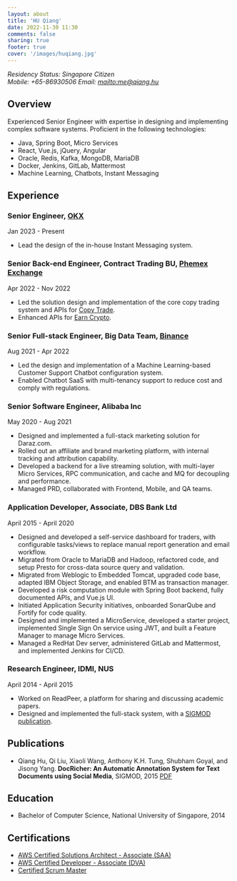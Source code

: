```yaml
---
layout: about
title: 'HU Qiang'
date: 2022-11-30 11:30
comments: false
sharing: true
footer: true
cover: '/images/huqiang.jpg'
---
```

_Residency Status: Singapore Citizen_  
_Mobile: +65-86930506      Email: <mailto:me@qiang.hu>_ 

## Overview

Experienced Senior Engineer with expertise in designing and implementing complex software systems. Proficient in the following technologies:

- Java, Spring Boot, Micro Services
- React, Vue.js, jQuery, Angular
- Oracle, Redis, Kafka, MongoDB, MariaDB
- Docker, Jenkins, GitLab, Mattermost
- Machine Learning, Chatbots, Instant Messaging

## Experience

### Senior Engineer, [OKX](https://okx.com/)

Jan 2023 - Present

- Lead the design of the in-house Instant Messaging system.

### Senior Back-end Engineer, Contract Trading BU, [Phemex Exchange](https://phemex.com/)

Apr 2022 - Nov 2022

- Led the solution design and implementation of the core copy trading system and APIs for [Copy Trade](https://phemex.com/copy-trading/list).
- Enhanced APIs for [Earn Crypto](https://phemex.com/earn-crypto).

### Senior Full-stack Engineer, Big Data Team, [Binance](https://www.binance.com/en)

Aug 2021 - Apr 2022

- Led the design and implementation of a Machine Learning-based Customer Support Chatbot configuration system.
- Enabled Chatbot SaaS with multi-tenancy support to reduce cost and comply with regulations.

### Senior Software Engineer, Alibaba Inc

May 2020 - Aug 2021

- Designed and implemented a full-stack marketing solution for Daraz.com.
- Rolled out an affiliate and brand marketing platform, with internal tracking and attribution capability.
- Developed a backend for a live streaming solution, with multi-layer Micro Services, RPC communication, and cache and MQ for decoupling and performance.
- Managed PRD, collaborated with Frontend, Mobile, and QA teams.

### Application Developer, Associate, DBS Bank Ltd

April 2015 - April 2020

- Designed and developed a self-service dashboard for traders, with configurable tasks/views to replace manual report generation and email workflow.
- Migrated from Oracle to MariaDB and Hadoop, refactored code, and setup Presto for cross-data source query and validation.
- Migrated from Weblogic to Embedded Tomcat, upgraded code base, adapted IBM Object Storage, and enabled BTM as transaction manager.
- Developed a risk computation module with Spring Boot backend, fully documented APIs, and Vue.js UI.
- Initiated Application Security initiatives, onboarded SonarQube and Fortify for code quality.
- Designed and implemented a MicroService, developed a starter project, implemented Single Sign On service using JWT, and built a Feature Manager to manage Micro Services.
- Managed a RedHat Dev server, administered GitLab and Mattermost, and implemented Jenkins for CI/CD.

### Research Engineer, IDMI, NUS

April 2014 - April 2015

- Worked on ReadPeer, a platform for sharing and discussing academic papers.
- Designed and implemented the full-stack system, with a [SIGMOD publication](docricher.pdf).

## Publications

- Qiang Hu, Qi Liu, Xiaoli Wang, Anthony K.H. Tung, Shubham Goyal, and Jisong Yang. **DocRicher: An Automatic Annotation System for Text Documents using Social Media**, SIGMOD, 2015 [PDF](docricher.pdf)

## Education

- Bachelor of Computer Science, National University of Singapore, 2014

## Certifications

- [AWS Certified Solutions Architect - Associate (SAA)](https://www.certmetrics.com/amazon/public/badge.aspx?i=1&t=c&d=2017-10-23&ci=AWS00330872)
- [AWS Certified Developer - Associate (DVA)](https://www.certmetrics.com/amazon/public/badge.aspx?i=2&t=c&d=2019-02-26&ci=AWS00330872)
- [Certified Scrum Master](CSM_Certificate.pdf)
